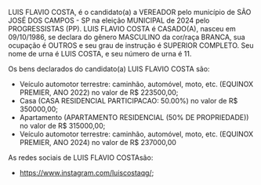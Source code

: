LUIS FLAVIO COSTA, é o candidato(a) a VEREADOR pelo município de SÃO JOSÉ DOS CAMPOS - SP na eleição MUNICIPAL de 2024 pelo PROGRESSISTAS (PP). LUIS FLAVIO COSTA é CASADO(A), nasceu em 09/10/1986, se declara do gênero MASCULINO da cor/raça BRANCA, sua ocupação é OUTROS e seu grau de instrução é SUPERIOR COMPLETO. Seu nome de urna é LUIS COSTA, e seu número de urna é 11.

Os bens declarados do candidato(a) LUIS FLAVIO COSTA são: 
- Veículo automotor terrestre: caminhão, automóvel, moto, etc. (EQUINOX PREMIER, ANO 2022) no valor de R$ 223500,00;
- Casa (CASA RESIDENCIAL PARTICIPACAO: 50.00%) no valor de R$ 350000,00;
- Apartamento (APARTAMENTO RESIDENCIAL (50% DE PROPRIEDADE)) no valor de R$ 315000,00;
- Veículo automotor terrestre: caminhão, automóvel, moto, etc. (EQUINOX PREMIER, ANO 2024) no valor de R$ 237000,00

As redes sociais de LUIS FLAVIO COSTAsão:
- https://www.instagram.com/luiscostaqg/;